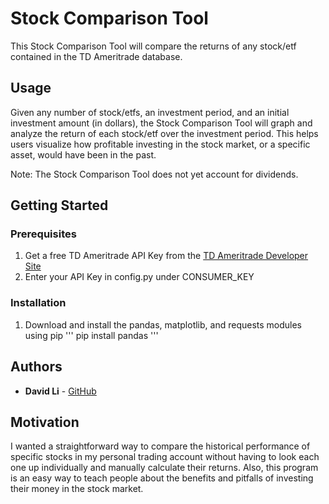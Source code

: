 # Stock Comparison Tool

This Stock Comparison Tool will compare the returns of any stock/etf contained in the TD Ameritrade database.

## Usage

Given any number of stock/etfs, an investment period, and an initial investment amount (in dollars), the Stock Comparison Tool will graph and analyze the return of each stock/etf over the investment period. This helps users visualize how profitable investing in the stock market, or a specific asset, would have been in the past.

Note: The Stock Comparison Tool does not yet account for dividends.

## Getting Started

### Prerequisites

1. Get a free TD Ameritrade API Key from the [TD Ameritrade Developer Site](https://developer.tdameritrade.com/content/getting-started#createAccount)
2. Enter your API Key in config.py under CONSUMER_KEY

### Installation

1. Download and install the pandas, matplotlib, and requests modules using pip
'''
pip install pandas
'''

## Authors

* **David Li** - [GitHub](https://github.com/lidav953)

## Motivation

I wanted a straightforward way to compare the historical performance of specific stocks in my personal trading account without having to look each one up individually and manually calculate their returns. Also, this program is an easy way to teach people about the benefits and pitfalls of investing their money in the stock market.